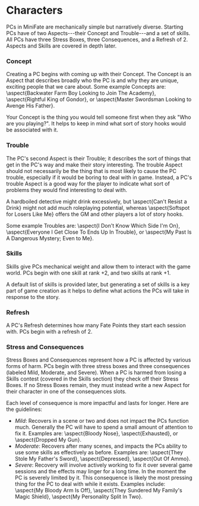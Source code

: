 # Characters

PCs in MiniFate are mechanically simple but narratively diverse. Starting PCs
have of two Aspects---their Concept and Trouble---and a set of skills. All PCs
have three Stress Boxes, three Consequences, and a Refresh of 2. Aspects and
Skills are covered in depth later.

### Concept

Creating a PC begins with coming up with their Concept. The Concept is an
Aspect that describes broadly who the PC is and why they are unique, exciting
people that we care about. Some example Concepts are: \aspect{Backwater Farm
Boy Looking to Join The Academy}, \aspect{Rightful King of Gondor}, or
\aspect{Master Swordsman Looking to Avenge His Father}.

Your Concept is the thing you would tell someone first when they ask "Who are
you playing?". It helps to keep in mind what sort of story hooks would be
associated with it.

### Trouble

The PC's second Aspect is their Trouble; it describes the sort of things that
get in the PC's way and make their story interesting. The trouble Aspect
should not necessarily be the thing that is most likely to cause the PC
trouble, especially if it would be boring to deal with in game.  Instead, a
PC's trouble Aspect is a good way for the player to indicate what sort of
problems they would find interesting to deal with.

A hardboiled detective might drink excessively, but \aspect{Can't Resist a
Drink} might not add much roleplaying potential, whereas \aspect{Softspot for
Losers Like Me} offers the GM and other players a lot of story hooks.

Some example Troubles are: \aspect{I Don't Know Which Side I'm On},
\aspect{Everyone I Get Close To Ends Up In Trouble}, or \aspect{My Past Is A
Dangerous Mystery; Even to Me}.

### Skills

Skills give PCs mechanical weight and allow them to interact with the game
world. PCs begin with one skill at rank +2, and two skills at rank +1.

A default list of skills is provided later, but generating a set of skills is
a key part of game creation as it helps to define what actions the PCs will
take in response to the story.

### Refresh

A PC's Refresh determines how many Fate Points they start each session with.
PCs begin with a refresh of 2.

### Stress and Consequences

Stress Boxes and Consequences represent how a PC is affected by various forms
of harm. PCs begin with three stress boxes and three consequences (labeled
Mild, Moderate, and Severe). When a PC is harmed from losing a Skills contest
(covered in the Skills section) they check off their Stress Boxes. If no
Stress Boxes remain, they must instead write a new Aspect for their character
in one of the consequences slots.

Each level of consequence is more impactful and lasts for longer. Here are the
guidelines:

- _Mild_: Recovers in a scene or two and does not impact the PCs function
  much. Generally the PC will have to spend a small amount of attention to fix
  it. Examples are: \aspect{Bloody Nose}, \aspect{Exhausted}, or
  \aspect{Dropped My Gun}.
- _Moderate_: Recovers after many scenes, and impacts the PCs ability to use
  some skills as effectively as before. Examples are: \aspect{They Stole My
  Father's Sword}, \aspect{Depressed}, \aspect{Out Of Ammo}.
- _Severe_: Recovery will involve actively working to fix it over several game
  sessions and the effects may linger for a long time. In the moment the PC is
  severely limited by it. This consequence is likely the most pressing thing
  for the PC to deal with while it exists. Examples include: \aspect{My Bloody
  Arm Is Off}, \aspect{They Sundered My Family's Magic Shield}, \aspect{My
  Personality Split In Two}.
